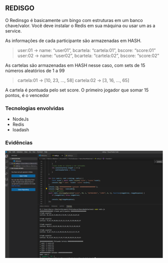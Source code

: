 ## REDISGO
O Redinsgo é basicamente um bingo com estruturas em um banco chave/valor.
Você deve instalar o Redis em sua máquina ou usar um as a service. 

As informações de cada participante são armazenadas em HASH.

> user:01 -> name: “user01”, bcartela: “cartela:01”, bscore: “score:01”
> user:02 -> name: “user02”, bcartela: “cartela:02”, bscore: “score:02”

As cartelas são armazenadas em HASH nesse caso, com sets de 15 números aleatórios de 1 a 99

> cartela:01 -> [10, 23, ..., 58]
> cartela:02 -> [3, 16, ..., 65]

A cartela é pontuada pelo set score. O primeiro jogador que somar 15 pontos, é o vencedor

### Tecnologias envolvidas

 * NodeJs 
 * Redis
 * loadash
 
### Evidências

![alt text](https://github.com/marcosaa/nosql/blob/master/redis/evidenciaBingo.png)
